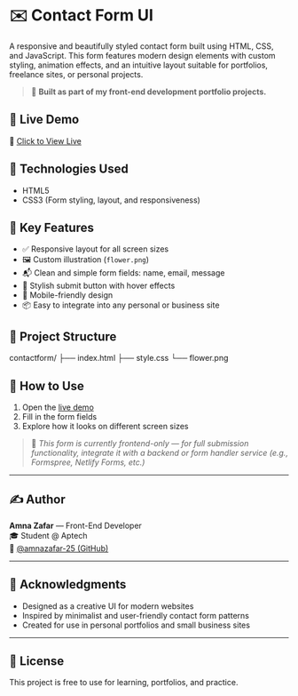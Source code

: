 # ✉️ Contact Form UI

A responsive and beautifully styled contact form built using HTML, CSS, and JavaScript. This form features modern design elements with custom styling, animation effects, and an intuitive layout suitable for portfolios, freelance sites, or personal projects.

> 💼 **Built as part of my front-end development portfolio projects.**

## 🚀 Live Demo

🔗 [Click to View Live](https://amnazafar-25.github.io/contactform/)

## 🧰 Technologies Used

- HTML5  
- CSS3 (Form styling, layout, and responsiveness)  

## 🎯 Key Features

- ✅ Responsive layout for all screen sizes  
- 🖼️ Custom illustration (`flower.png`)  
- 📬 Clean and simple form fields: name, email, message  
- 🎨 Stylish submit button with hover effects  
- 📱 Mobile-friendly design  
- 📦 Easy to integrate into any personal or business site

## 📁 Project Structure

contactform/
├── index.html
├── style.css
└── flower.png


## 📝 How to Use

1. Open the [live demo](https://amnazafar-25.github.io/contactform/)  
2. Fill in the form fields  
3. Explore how it looks on different screen sizes

> 📌 *This form is currently frontend-only — for full submission functionality, integrate it with a backend or form handler service (e.g., Formspree, Netlify Forms, etc.)*

---

## ✍️ Author

**Amna Zafar** — Front-End Developer  
🎓 Student @ Aptech  
🔗 [@amnazafar-25 (GitHub)](https://github.com/amnazafar-25)

---

## 💖 Acknowledgments

- Designed as a creative UI for modern websites  
- Inspired by minimalist and user-friendly contact form patterns  
- Created for use in personal portfolios and small business sites

---

## 🔐 License

This project is free to use for learning, portfolios, and practice.
